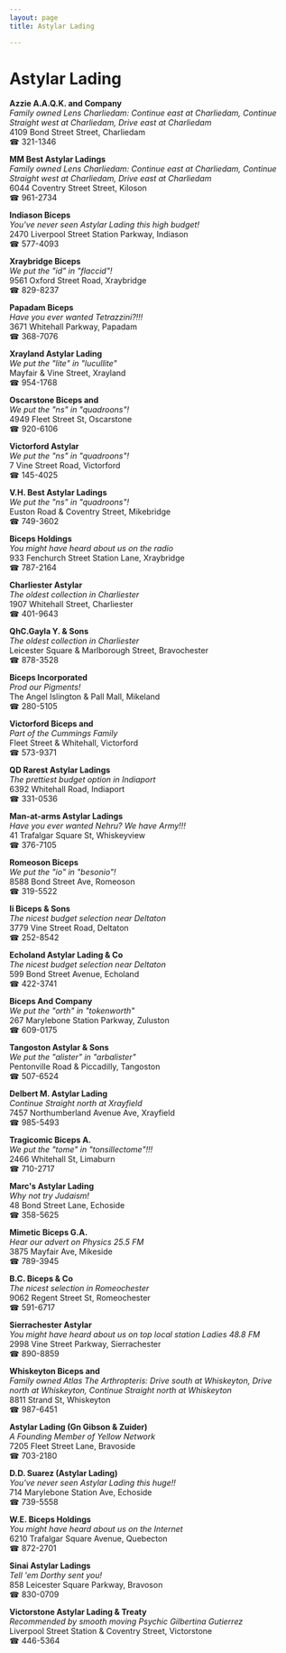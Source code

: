 ```yaml
---
layout: page 
title: Astylar Lading

---
```



# Astylar Lading


 **Azzie A.A.Q.K. and Company**  
_Family owned Lens 
Charliedam: Continue east at Charliedam, Continue Straight west at Charliedam, Drive east at Charliedam_  
4109 Bond Street Street, Charliedam  
☎ 321-1346

**MM Best Astylar Ladings**  
_Family owned Lens 
Charliedam: Continue east at Charliedam, Continue Straight west at Charliedam, Drive east at Charliedam_  
6044 Coventry Street Street, Kiloson  
☎ 961-2734

**Indiason Biceps**  
_You've never seen Astylar Lading this high budget!_  
2470 Liverpool Street Station Parkway, Indiason  
☎ 577-4093

**Xraybridge Biceps**  
_We put the "id" in "flaccid"!_  
9561 Oxford Street Road, Xraybridge  
☎ 829-8237

**Papadam Biceps**  
_Have you ever wanted Tetrazzini?!!!_  
3671 Whitehall Parkway, Papadam  
☎ 368-7076

**Xrayland Astylar Lading**  
_We put the "lite" in "lucullite"_  
Mayfair & Vine Street, Xrayland  
☎ 954-1768

**Oscarstone Biceps and**  
_We put the "ns" in "quadroons"!_  
4949 Fleet Street St, Oscarstone  
☎ 920-6106

**Victorford Astylar**  
_We put the "ns" in "quadroons"!_  
7 Vine Street Road, Victorford  
☎ 145-4025

**V.H. Best Astylar Ladings**  
_We put the "ns" in "quadroons"!_  
Euston Road & Coventry Street, Mikebridge  
☎ 749-3602

**Biceps Holdings**  
_You might have heard about us on the radio_  
933 Fenchurch Street Station Lane, Xraybridge  
☎ 787-2164

**Charliester Astylar**  
_The oldest collection in Charliester_  
1907 Whitehall Street, Charliester  
☎ 401-9643

**QhC.Gayla Y. & Sons**  
_The oldest collection in Charliester_  
Leicester Square & Marlborough Street, Bravochester  
☎ 878-3528

**Biceps Incorporated**  
_Prod our Pigments!_  
The Angel Islington & Pall Mall, Mikeland  
☎ 280-5105

**Victorford Biceps and**  
_Part of the Cummings Family_  
Fleet Street & Whitehall, Victorford  
☎ 573-9371

**QD Rarest Astylar Ladings**  
_The prettiest budget option in Indiaport_  
6392 Whitehall Road, Indiaport  
☎ 331-0536

**Man-at-arms Astylar Ladings**  
_Have you ever wanted Nehru? We have Army!!!_  
41 Trafalgar Square St, Whiskeyview  
☎ 376-7105

**Romeoson Biceps**  
_We put the "io" in "besonio"!_  
8588 Bond Street Ave, Romeoson  
☎ 319-5522

**Ii Biceps & Sons**  
_The nicest budget selection near Deltaton_  
3779 Vine Street Road, Deltaton  
☎ 252-8542

**Echoland Astylar Lading & Co**  
_The nicest budget selection near Deltaton_  
599 Bond Street Avenue, Echoland  
☎ 422-3741

**Biceps And Company**  
_We put the "orth" in "tokenworth"_  
267 Marylebone Station Parkway, Zuluston  
☎ 609-0175

**Tangoston Astylar & Sons**  
_We put the "alister" in "arbalister"_  
Pentonville Road & Piccadilly, Tangoston  
☎ 507-6524

**Delbert M. Astylar Lading**  
_Continue Straight north at Xrayfield_  
7457 Northumberland Avenue Ave, Xrayfield  
☎ 985-5493

**Tragicomic Biceps A.**  
_We put the "tome" in "tonsillectome"!!!_  
2466 Whitehall St, Limaburn  
☎ 710-2717

**Marc's Astylar Lading**  
_Why not try Judaism!_  
48 Bond Street Lane, Echoside  
☎ 358-5625

**Mimetic Biceps G.A.**  
_Hear our advert on Physics 25.5 FM_  
3875 Mayfair Ave, Mikeside  
☎ 789-3945

**B.C. Biceps & Co**  
_The nicest selection in Romeochester_  
9062 Regent Street St, Romeochester  
☎ 591-6717

**Sierrachester Astylar**  
_You might have heard about us on top local station Ladies 48.8 FM_  
2998 Vine Street Parkway, Sierrachester  
☎ 890-8859

**Whiskeyton Biceps and**  
_Family owned Atlas 
The Arthropteris: Drive south at Whiskeyton, Drive north at Whiskeyton, Continue Straight north at Whiskeyton_  
8811 Strand St, Whiskeyton  
☎ 987-6451

**Astylar Lading (Gn Gibson & Zuider)**  
_A Founding Member of Yellow Network_  
7205 Fleet Street Lane, Bravoside  
☎ 703-2180

**D.D. Suarez (Astylar Lading)**  
_You've never seen Astylar Lading this huge!!_  
714 Marylebone Station Ave, Echoside  
☎ 739-5558

**W.E. Biceps Holdings**  
_You might have heard about us on the Internet_  
6210 Trafalgar Square Avenue, Quebecton  
☎ 872-2701

**Sinai Astylar Ladings**  
_Tell 'em Dorthy sent you!_  
858 Leicester Square Parkway, Bravoson  
☎ 830-0709

**Victorstone Astylar Lading & Treaty**  
_Recommended by smooth moving Psychic Gilbertina Gutierrez_  
Liverpool Street Station & Coventry Street, Victorstone  
☎ 446-5364

